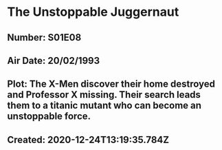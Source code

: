# The Unstoppable Juggernaut
## Number: S01E08
## Air Date: 20/02/1993
## Plot: The X-Men discover their home destroyed and Professor X missing. Their search leads them to a titanic mutant who can become an unstoppable force.
## Created: 2020-12-24T13:19:35.784Z